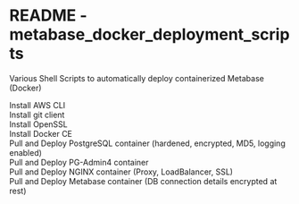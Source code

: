# README - metabase_docker_deployment_scripts
Various Shell Scripts to automatically deploy containerized Metabase (Docker)  <br/>

Install AWS CLI <br/>
Install git client <br/>
Install OpenSSL <br/>
Install Docker CE <br/>
Pull and Deploy PostgreSQL container (hardened, encrypted, MD5, logging enabled) <br/>
Pull and Deploy PG-Admin4 container <br/>
Pull and Deploy NGINX container (Proxy, LoadBalancer, SSL) <br/>
Pull and Deploy Metabase container (DB connection details encrypted at rest) <br/>
